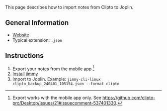 This page describes how to import notes from Clipto to Joplin.

## General Information

- [Website](https://github.com/clipto-pro/Desktop)
- Typical extension: `.json`

## Instructions

1. Export your notes from the mobile app [^export]
2. [Install jimmy](../index.md#Installation)
3. Import to Joplin. Example: `jimmy-cli-linux clipto_backup_240401_105154.json --format clipto`

[^export]: Export works with the mobile app only. See <https://github.com/clipto-pro/Desktop/issues/21#issuecomment-537401330>.
